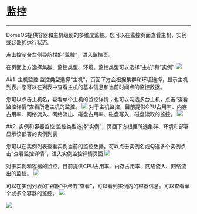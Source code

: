 # 监控
---
DomeOS提供容器和主机级别的多维度监控。您可以在监控页面查看主机、实例或容器的运行状态。

点击控制台左侧导航栏的“监控”，进入监控页。

在页面上方选择集群、监控类型、环境。监控类型可以选择“主机”和“实例”
![](http://881471b33d4f9.cdn.sohucs.com/q_mini/newproject40.jpg)

##1. 主机监控
监控类型选择“主机”，页面下方会根据集群和环境选择，显示主机列表。您可以在列表中查看主机的基本信息和当前时间点的监控数据。

您可以点击主机名，查看单个主机的监控详情；也可以勾选多台主机，点击“查看监控详情”查看所选主机的监控。
![](http://881471b33d4f9.cdn.sohucs.com/q_mini/newproject41.jpg)
对于主机监控，目前提供CPU占用率、内存占用率、网络流入、网络流出、磁盘占用率、磁盘写入、磁盘读取的监控。
![](http://881471b33d4f9.cdn.sohucs.com/q_mini/newproject42.jpg)


##2. 实例和容器监控
监控类型选择“实例”，页面下方根据所选集群、环境和部署显示该部署的实例列表

您可以在实例列表查看实例当前的监控数据。可以点击实例名或勾选多个实例点击“查看监控详情”，进入实例监控详情页面
![](http://881471b33d4f9.cdn.sohucs.com/q_mini/newproject43.jpg)

对于实例和容器的监控，目前提供CPU占用率、内存占用率、网络流入、网络流出的监控。
![](http://881471b33d4f9.cdn.sohucs.com/q_mini/newproject44.jpg)

可以在实例列表的“容器”中点击“查看”，可以看到实例内的容器信息。可以查看单个或多个容器的监控。
![](http://881471b33d4f9.cdn.sohucs.com/q_mini/newproject45.jpg)

![](http://881471b33d4f9.cdn.sohucs.com/q_mini/newproject46.jpg)


